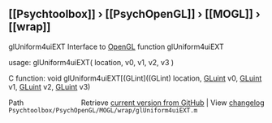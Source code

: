 ## [[Psychtoolbox]] &#8250; [[PsychOpenGL]] &#8250; [[MOGL]] &#8250; [[wrap]]

glUniform4uiEXT  Interface to [OpenGL](OpenGL) function glUniform4uiEXT  
  
usage:  glUniform4uiEXT( location, v0, v1, v2, v3 )  
  
C function:  void glUniform4uiEXT[(GLint]((GLint) location, [GLuint](GLuint) v0, [GLuint](GLuint) v1, [GLuint](GLuint) v2, [GLuint](GLuint) v3)  




<div class="code_header" style="text-align:right;">
  <span style="float:left;">Path&nbsp;&nbsp;</span> <span class="counter">Retrieve <a href=
  "https://raw.github.com/Psychtoolbox-3/Psychtoolbox-3/beta/Psychtoolbox/PsychOpenGL/MOGL/wrap/glUniform4uiEXT.m">current version from GitHub</a> | View <a href=
  "https://github.com/Psychtoolbox-3/Psychtoolbox-3/commits/beta/Psychtoolbox/PsychOpenGL/MOGL/wrap/glUniform4uiEXT.m">changelog</a></span>
</div>
<div class="code">
  <code>Psychtoolbox/PsychOpenGL/MOGL/wrap/glUniform4uiEXT.m</code>
</div>

